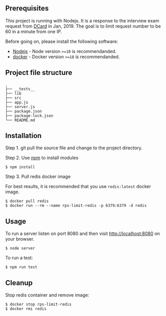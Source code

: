 ## Prerequisites

This project is running with Nodejs. It is a response to the interview exam request from [DCard](https://www.dcard.tw) in Jan, 2019. The goal is to limit request number to be 60 in a minute from one IP.

Before going on, please install the following software:
 
* [Nodejs](https://nodejs.org/en/download/) - Node version `>=10` is recommendanded.
* [docker](https://www.docker.com/) - Docker version `>=18` is recommendanded.

## Project file structure
    .
    ├── __tests__
    ├── lib                                       
    ├── src                                     
    ├── app.js
    ├── server.js                            
    ├── package.json
    ├── package-lock.json
    └── README.md

## Installation

Step 1. git pull the source file and change to the project directory.

Step 2. Use [npm](https://www.npmjs.com/) to install modules

    $ npm install

Step 3. Pull redis docker image

For best results, it is recommended that you use `redis:latest` docker image.

    $ docker pull redis
    $ docker run --rm --name rps-limit-redis -p 6379:6379 -d redis

## Usage

To run a server listen on port 8080 and then visit [http://localhost:8080](http://localhost:8080) on your browser.

    $ node server

To run a test:

    $ npm run test

## Cleanup

Stop redis container and remove image:

    $ docker stop rps-limit-redis
    $ docker rmi redis

